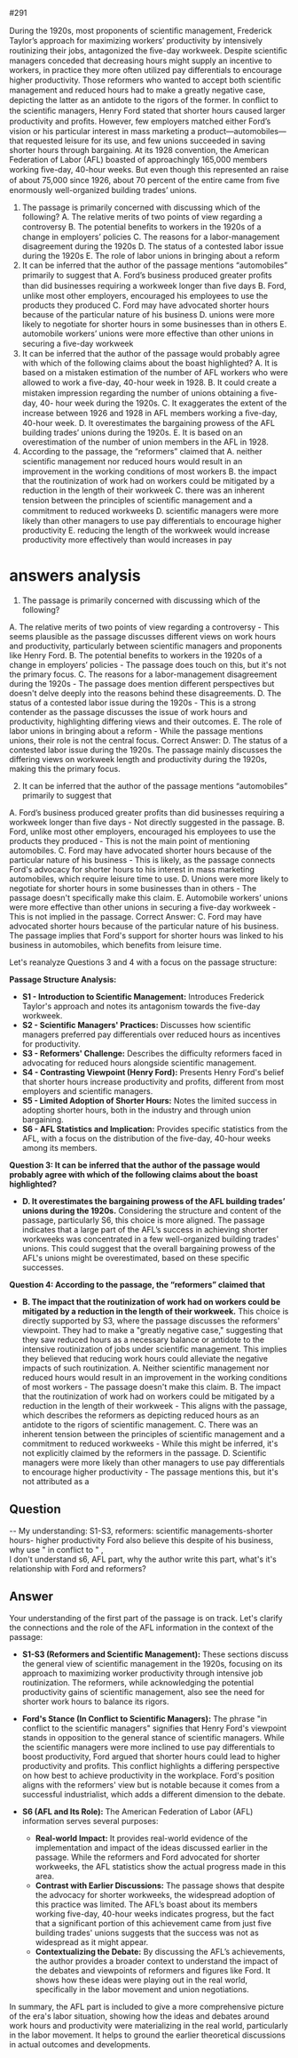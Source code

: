 #291

During the 1920s, most proponents of scientiﬁc management, Frederick Taylor’s approach for 
maximizing workers’ productivity by intensively routinizing their jobs, antagonized the ﬁve-day 
workweek. Despite scientiﬁc managers conceded that decreasing hours might supply an incentive 
to workers, in practice they more often utilized pay differentials to encourage higher productivity. 
Those reformers who wanted to accept both scientiﬁc management and reduced hours had to 
make a greatly negative case, depicting the latter as an antidote to the rigors of the former. In 
conﬂict to the scientiﬁc managers, Henry Ford stated that shorter hours caused larger productivity 
and proﬁts. However, few employers matched either Ford’s vision or his particular interest in mass 
marketing a product—automobiles—that requested leisure for its use, and few unions succeeded 
in saving shorter hours through bargaining. At its 1928 convention, the American Federation of 
Labor (AFL) boasted of approachingly 165,000 members working ﬁve-day, 40-hour weeks. 
But even though this represented an raise of about 75,000 since 1926, about 70 percent of the 
entire came from ﬁve enormously well-organized building trades’ unions.
1. The passage is primarily concerned with discussing which of the following?
A. The relative merits of two points of view regarding a controversy
B. The potential beneﬁts to workers in the 1920s of a change in employers’ policies
C. The reasons for a labor-management disagreement during the 1920s
D. The status of a contested labor issue during the 1920s
E. The role of labor unions in bringing about a reform
2. It can be inferred that the author of the passage mentions “automobiles” primarily to suggest that
A. Ford’s business produced greater proﬁts than did businesses requiring a workweek longer than 
ﬁve days
B. Ford, unlike most other employers, encouraged his employees to use the products they produced
C. Ford may have advocated shorter hours because of the particular nature of his business
D. unions were more likely to negotiate for shorter hours in some businesses than in others
E. automobile workers’ unions were more effective than other unions in securing a ﬁve-day 
workweek
3. It can be inferred that the author of the passage would probably agree with which of the 
following claims about the boast highlighted?
A. It is based on a mistaken estimation of the number of AFL workers who were allowed to work a 
ﬁve-day, 40-hour week in 1928.
B. It could create a mistaken impression regarding the number of unions obtaining a ﬁve-day, 40- 
hour week during the 1920s.
C. It exaggerates the extent of the increase between 1926 and 1928 in AFL members working a 
ﬁve-day, 40-hour week.
D. It overestimates the bargaining prowess of the AFL building trades’ unions during the 1920s.
E. It is based on an overestimation of the number of union members in the AFL in 1928.
4. According to the passage, the “reformers” claimed that
A. neither scientiﬁc management nor reduced hours would result in an improvement in the working 
conditions of most workers
B. the impact that the routinization of work had on workers could be mitigated by a reduction in the 
length of their workweek
C. there was an inherent tension between the principles of scientiﬁc management and a 
commitment to reduced workweeks
D. scientiﬁc managers were more likely than other managers to use pay differentials to encourage 
higher productivity
E. reducing the length of the workweek would increase productivity more effectively than would 
increases in pay



# answers analysis
1. The passage is primarily concerned with discussing which of the following?

A. The relative merits of two points of view regarding a controversy - This seems plausible as the passage discusses different views on work hours and productivity, particularly between scientific managers and proponents like Henry Ford.
B. The potential benefits to workers in the 1920s of a change in employers’ policies - The passage does touch on this, but it's not the primary focus.
C. The reasons for a labor-management disagreement during the 1920s - The passage does mention different perspectives but doesn't delve deeply into the reasons behind these disagreements.
D. The status of a contested labor issue during the 1920s - This is a strong contender as the passage discusses the issue of work hours and productivity, highlighting differing views and their outcomes.
E. The role of labor unions in bringing about a reform - While the passage mentions unions, their role is not the central focus.
Correct Answer: D. The status of a contested labor issue during the 1920s. The passage mainly discusses the differing views on workweek length and productivity during the 1920s, making this the primary focus.

2. It can be inferred that the author of the passage mentions “automobiles” primarily to suggest that

A. Ford’s business produced greater profits than did businesses requiring a workweek longer than five days - Not directly suggested in the passage.
B. Ford, unlike most other employers, encouraged his employees to use the products they produced - This is not the main point of mentioning automobiles.
C. Ford may have advocated shorter hours because of the particular nature of his business - This is likely, as the passage connects Ford's advocacy for shorter hours to his interest in mass marketing automobiles, which require leisure time to use.
D. Unions were more likely to negotiate for shorter hours in some businesses than in others - The passage doesn't specifically make this claim.
E. Automobile workers’ unions were more effective than other unions in securing a five-day workweek - This is not implied in the passage.
Correct Answer: C. Ford may have advocated shorter hours because of the particular nature of his business. The passage implies that Ford's support for shorter hours was linked to his business in automobiles, which benefits from leisure time.


Let's reanalyze Questions 3 and 4 with a focus on the passage structure:

**Passage Structure Analysis:**
- **S1 - Introduction to Scientific Management:** Introduces Frederick Taylor's approach and notes its antagonism towards the five-day workweek.
- **S2 - Scientific Managers' Practices:** Discusses how scientific managers preferred pay differentials over reduced hours as incentives for productivity.
- **S3 - Reformers' Challenge:** Describes the difficulty reformers faced in advocating for reduced hours alongside scientific management.
- **S4 - Contrasting Viewpoint (Henry Ford):** Presents Henry Ford's belief that shorter hours increase productivity and profits, different from most employers and scientific managers.
- **S5 - Limited Adoption of Shorter Hours:** Notes the limited success in adopting shorter hours, both in the industry and through union bargaining.
- **S6 - AFL Statistics and Implication:** Provides specific statistics from the AFL, with a focus on the distribution of the five-day, 40-hour weeks among its members.

**Question 3: It can be inferred that the author of the passage would probably agree with which of the following claims about the boast highlighted?**

- **D. It overestimates the bargaining prowess of the AFL building trades’ unions during the 1920s.** Considering the structure and content of the passage, particularly S6, this choice is more aligned. The passage indicates that a large part of the AFL’s success in achieving shorter workweeks was concentrated in a few well-organized building trades' unions. This could suggest that the overall bargaining prowess of the AFL's unions might be overestimated, based on these specific successes.

**Question 4: According to the passage, the “reformers” claimed that**

- **B. The impact that the routinization of work had on workers could be mitigated by a reduction in the length of their workweek.** This choice is directly supported by S3, where the passage discusses the reformers' viewpoint. They had to make a "greatly negative case," suggesting that they saw reduced hours as a necessary balance or antidote to the intensive routinization of jobs under scientific management. This implies they believed that reducing work hours could alleviate the negative impacts of such routinization.
A. Neither scientific management nor reduced hours would result in an improvement in the working conditions of most workers - The passage doesn't make this claim.
B. The impact that the routinization of work had on workers could be mitigated by a reduction in the length of their workweek - This aligns with the passage, which describes the reformers as depicting reduced hours as an antidote to the rigors of scientific management.
C. There was an inherent tension between the principles of scientific management and a commitment to reduced workweeks - While this might be inferred, it's not explicitly claimed by the reformers in the passage.
D. Scientific managers were more likely than other managers to use pay differentials to encourage higher productivity - The passage mentions this, but it's not attributed as a



## Question

--
My understanding: 
S1-S3,  reformers: scientific managements-shorter hours- higher productivity
Ford also believe this despite of his business, why use " in conflict to " ,  
I don't understand s6, AFL part, why the author write this part, what's it's relationship with Ford and reformers?

## Answer
Your understanding of the first part of the passage is on track. Let's clarify the connections and the role of the AFL information in the context of the passage:

- **S1-S3 (Reformers and Scientific Management):** These sections discuss the general view of scientific management in the 1920s, focusing on its approach to maximizing worker productivity through intensive job routinization. The reformers, while acknowledging the potential productivity gains of scientific management, also see the need for shorter work hours to balance its rigors.

- **Ford's Stance (In Conflict to Scientific Managers):** The phrase "in conflict to the scientific managers" signifies that Henry Ford's viewpoint stands in opposition to the general stance of scientific managers. While the scientific managers were more inclined to use pay differentials to boost productivity, Ford argued that shorter hours could lead to higher productivity and profits. This conflict highlights a differing perspective on how best to achieve productivity in the workplace. Ford's position aligns with the reformers' view but is notable because it comes from a successful industrialist, which adds a different dimension to the debate.

- **S6 (AFL and Its Role):** The American Federation of Labor (AFL) information serves several purposes:
  - **Real-world Impact:** It provides real-world evidence of the implementation and impact of the ideas discussed earlier in the passage. While the reformers and Ford advocated for shorter workweeks, the AFL statistics show the actual progress made in this area.
  - **Contrast with Earlier Discussions:** The passage shows that despite the advocacy for shorter workweeks, the widespread adoption of this practice was limited. The AFL’s boast about its members working five-day, 40-hour weeks indicates progress, but the fact that a significant portion of this achievement came from just five building trades' unions suggests that the success was not as widespread as it might appear.
  - **Contextualizing the Debate:** By discussing the AFL’s achievements, the author provides a broader context to understand the impact of the debates and viewpoints of reformers and figures like Ford. It shows how these ideas were playing out in the real world, specifically in the labor movement and union negotiations.

In summary, the AFL part is included to give a more comprehensive picture of the era's labor situation, showing how the ideas and debates around work hours and productivity were materializing in the real world, particularly in the labor movement. It helps to ground the earlier theoretical discussions in actual outcomes and developments.

